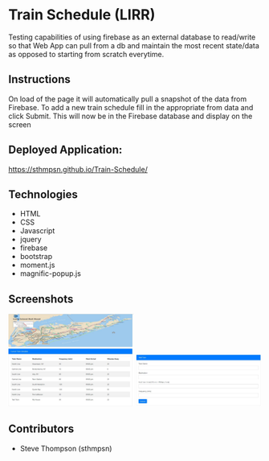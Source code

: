 

# Train Schedule (LIRR)

Testing capabilities of using firebase as an external database to read/write so that Web App can pull from a db and maintain the most recent state/data as opposed to starting from scratch everytime. 

## Instructions
On load of the page it will automatically pull a snapshot of the data from Firebase.  To add a new train schedule fill in the appropriate from data and click Submit.  This will now be in the Firebase database and display on the screen

## Deployed Application:
https://sthmpsn.github.io/Train-Schedule/

## Technologies
* HTML
* CSS
* Javascript
* jquery
* firebase
* bootstrap
* moment.js
* magnific-popup.js

## Screenshots
<img src="design/screenshots/01-app.jpg" width="250" alt="app">
<img src="design/screenshots/02-addTrain.jpg" width="250" alt="addTrain">

## Contributors
* Steve Thompson (sthmpsn)
